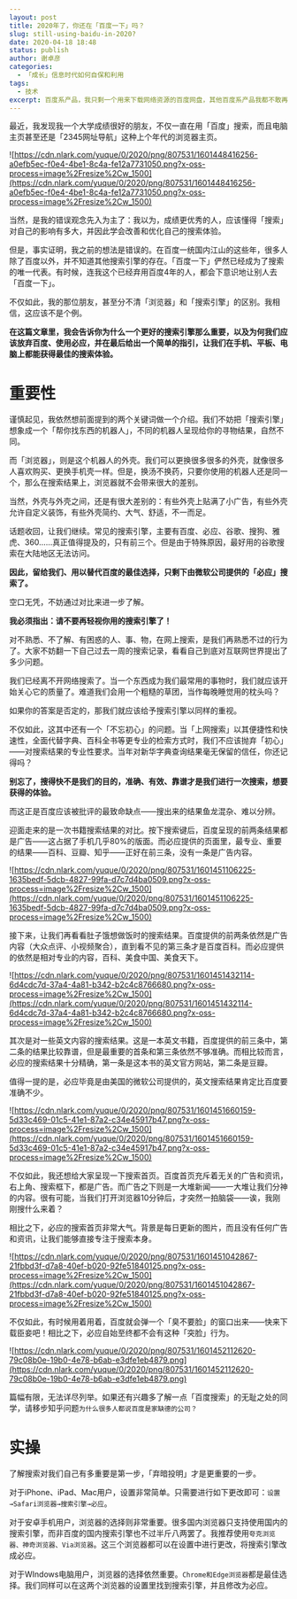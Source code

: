 ```yaml
---
layout: post
title: 2020年了，你还在「百度一下」吗？
slug: still-using-baidu-in-2020?
date: 2020-04-18 18:48
status: publish
author: 谢卓彦
categories: 
  - 「成长」信息时代如何自保和利用
tags:
  - 技术
excerpt: 百度系产品，我只剩一个用来下载网络资源的百度网盘，其他百度系产品我都不敢再用了。
---
```


最近，我发现我一个大学成绩很好的朋友，不仅一直在用「百度」搜索，而且电脑主页甚至还是「2345网址导航」这种上个年代的浏览器主页。

![https://cdn.nlark.com/yuque/0/2020/png/807531/1601448416256-a0efb5ec-f0e4-4be1-8c4a-fe12a7731050.png?x-oss-process=image%2Fresize%2Cw_1500](https://cdn.nlark.com/yuque/0/2020/png/807531/1601448416256-a0efb5ec-f0e4-4be1-8c4a-fe12a7731050.png?x-oss-process=image%2Fresize%2Cw_1500)

当然，是我的错误观念先入为主了：我以为，成绩更优秀的人，应该懂得「搜索」对自己的影响有多大，并因此学会改善和优化自己的搜索体验。

但是，事实证明，我之前的想法是错误的。在百度一统国内江山的这些年，很多人除了百度以外，并不知道其他搜索引擎的存在。「百度一下」俨然已经成为了搜索的唯一代表。有时候，连我这个已经弃用百度4年的人，都会下意识地让别人去「百度一下」。

不仅如此，我的那位朋友，甚至分不清「浏览器」和「搜索引擎」的区别。我相信，这应该不是个例。

**在这篇文章里，我会告诉你为什么一个更好的搜索引擎那么重要，以及为何我们应该放弃百度、使用必应，并在最后给出一个简单的指引，让我们在手机、平板、电脑上都能获得最佳的搜索体验。**

# **重要性**

谨慎起见，我依然想前面提到的两个关键词做一个介绍。我们不妨把「搜索引擎」想象成一个「帮你找东西的机器人」，不同的机器人呈现给你的寻物结果，自然不同。

而「浏览器」，则是这个机器人的外壳。我们可以更换很多很多的外壳，就像很多人喜欢购买、更换手机壳一样。但是，换汤不换药，只要你使用的机器人还是同一个，那么在搜索结果上，浏览器就不会带来很大的差别。

当然，外壳与外壳之间，还是有很大差别的：有些外壳上贴满了小广告，有些外壳允许自定义装饰，有些外壳简约、大气、舒适，不一而足。

话题收回，让我们继续。常见的搜索引擎，主要有百度、必应、谷歌、搜狗、雅虎、360……真正值得提及的，只有前三个。但是由于特殊原因，最好用的谷歌搜索在大陆地区无法访问。

**因此，留给我们、用以替代百度的最佳选择，只剩下由微软公司提供的「必应」搜索了。**

空口无凭，不妨通过对比来进一步了解。

**我必须指出：请不要再轻视你用的搜索引擎了！**

对不熟悉、不了解、有困惑的人、事、物，在网上搜索，是我们再熟悉不过的行为了。大家不妨翻一下自己过去一周的搜索记录，看看自己到底对互联网世界提出了多少问题。

我们已经离不开网络搜索了。当一个东西成为我们最常用的事物时，我们就应该开始关心它的质量了。难道我们会用一个粗糙的草团，当作每晚睡觉用的枕头吗？

如果你的答案是否定的，那我们就应该给予搜索引擎以同样的重视。

不仅如此，这其中还有一个「不忘初心」的问题。当「上网搜索」以其便捷性和快速性，全面代替字典、百科全书等更专业的检索方式时，我们不应该抛弃「初心」——对搜索结果的专业性要求。当年对新华字典查询结果毫无保留的信任，你还记得吗？

**别忘了，搜得快不是我们的目的，准确、有效、靠谱才是我们进行一次搜索，想要获得的体验。**

而这正是百度应该被批评的最致命缺点——搜出来的结果鱼龙混杂、难以分辨。

迎面走来的是一次书籍搜索结果的对比。按下搜索键后，百度呈现的前两条结果都是广告——这占据了手机几乎80%的版面。而必应提供的页面里，最专业、重要的结果——百科、豆瓣、知乎——正好在前三条，没有一条是广告内容。

![https://cdn.nlark.com/yuque/0/2020/png/807531/1601451106225-1635bedf-5dcb-4827-99fa-d7c7d4ba0509.png?x-oss-process=image%2Fresize%2Cw_1500](https://cdn.nlark.com/yuque/0/2020/png/807531/1601451106225-1635bedf-5dcb-4827-99fa-d7c7d4ba0509.png?x-oss-process=image%2Fresize%2Cw_1500)

接下来，让我们再看看肚子饿想做饭时的搜索结果。百度提供的前两条依然是广告内容（大众点评、小视频聚合），直到看不见的第三条才是百度百科。而必应提供的依然是相对专业的内容，百科、美食中国、美食天下。

![https://cdn.nlark.com/yuque/0/2020/png/807531/1601451432114-6d4cdc7d-37a4-4a81-b342-b2c4c8766680.png?x-oss-process=image%2Fresize%2Cw_1500](https://cdn.nlark.com/yuque/0/2020/png/807531/1601451432114-6d4cdc7d-37a4-4a81-b342-b2c4c8766680.png?x-oss-process=image%2Fresize%2Cw_1500)

其次是对一些英文内容的搜索结果。这是一本英文书籍，百度提供的前三条中，第二条的结果比较靠谱，但是最重要的首条和第三条依然不够准确。而相比较而言，必应的搜索结果十分精确，第一条是这本书的英文官方网站，第二条是豆瓣。

值得一提的是，必应毕竟是由美国的微软公司提供的，英文搜索结果肯定比百度要准确不少。

![https://cdn.nlark.com/yuque/0/2020/png/807531/1601451660159-5d33c469-01c5-41e1-87a2-c34e45917b47.png?x-oss-process=image%2Fresize%2Cw_1500](https://cdn.nlark.com/yuque/0/2020/png/807531/1601451660159-5d33c469-01c5-41e1-87a2-c34e45917b47.png?x-oss-process=image%2Fresize%2Cw_1500)

不仅如此，我还想给大家呈现一下搜索首页。百度首页充斥着无关的广告和资讯，右上角、搜索框下，都是广告。而广告之下则是一大堆新闻——一大堆让我们分神的内容。很有可能，当我们打开浏览器10分钟后，才突然一拍脑袋——诶，我刚刚搜什么来着？

相比之下，必应的搜索首页非常大气。背景是每日更新的图片，而且没有任何广告和资讯，让我们能够直接专注于搜索本身。

![https://cdn.nlark.com/yuque/0/2020/png/807531/1601451042867-21fbbd3f-d7a8-40ef-b020-92fe51840125.png?x-oss-process=image%2Fresize%2Cw_1500](https://cdn.nlark.com/yuque/0/2020/png/807531/1601451042867-21fbbd3f-d7a8-40ef-b020-92fe51840125.png?x-oss-process=image%2Fresize%2Cw_1500)

不仅如此，有时候用着用着，百度就会弹一个「臭不要脸」的窗口出来——快来下载臣妾吧！相比之下，必应自始至终都不会有这种「突脸」行为。

![https://cdn.nlark.com/yuque/0/2020/png/807531/1601452112620-79c08b0e-19b0-4e78-b6ab-e3dfe1eb4879.png](https://cdn.nlark.com/yuque/0/2020/png/807531/1601452112620-79c08b0e-19b0-4e78-b6ab-e3dfe1eb4879.png)

篇幅有限，无法详尽列举。如果还有兴趣多了解一点「百度搜索」的无耻之处的同学，请移步知乎问题`为什么很多人都说百度是家缺德的公司？`

# **实操**

了解搜索对我们自己有多重要是第一步，「弃暗投明」才是更重要的一步。

对于iPhone、iPad、Mac用户，设置非常简单。只需要进行如下更改即可：`设置→Safari浏览器→搜索引擎→必应`。

对于安卓手机用户，浏览器的选择则非常重要。很多国内浏览器只支持使用国内的搜索引擎，而非百度的国内搜索引擎也不过半斤八两罢了。我推荐使用`夸克浏览器、神奇浏览器、Via浏览器`。这三个浏览器都可以在设置中进行更改，将搜索引擎改成必应。

对于WIndows电脑用户，浏览器的选择依然重要。`Chrome和Edge浏览器`都是最佳选择。我们同样可以在这两个浏览器的设置里找到搜索引擎，并且修改为必应。
